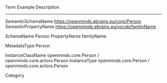 Term                    Example                                             Description
-----------             -----------                                         -----------

SemanticSchemaName      https://openminds.ebrains.eu/core/Person
SemanticPropertyName    https://openminds.ebrains.eu/vocab/familyName

SchemaName              Person
PropertyName            familyName

MetadataType            Person

InstanceClassName       openminds.core.Person / openminds.core.actors.Person
InstanceType            openminds.core.Person / openminds.core.actors.Person

Category


